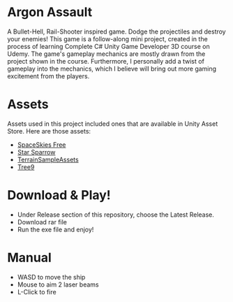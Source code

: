 # Argon Assault
A Bullet-Hell, Rail-Shooter inspired game. Dodge the projectiles and destroy your enemies!
This game is a follow-along mini project, created in the process of learning Complete C# Unity Game Developer 3D course on Udemy. The game's gameplay mechanics are mostly drawn from the project shown in the course. Furthermore, I personally add a twist of gameplay into the mechanics, which I believe will bring out more gaming excitement from the players.
# Assets
Assets used in this project included ones that are available in Unity Asset Store. Here are those assets:
- [SpaceSkies Free](https://assetstore.unity.com/packages/2d/textures-materials/sky/spaceskies-free-80503)
- [Star Sparrow](https://assetstore.unity.com/packages/3d/vehicles/space/star-sparrow-modular-spaceship-73167)
- [TerrainSampleAssets](https://assetstore.unity.com/packages/3d/environments/landscapes/terrain-sample-asset-pack-145808)
- [Tree9](https://assetstore.unity.com/packages/3d/vegetation/trees/realistic-tree-9-rainbow-tree-54622)
# Download & Play!
- Under Release section of this repository, choose the Latest Release.
- Download rar file
- Run the exe file and enjoy!
# Manual
- WASD to move the ship
- Mouse to aim 2 laser beams
- L-Click to fire
